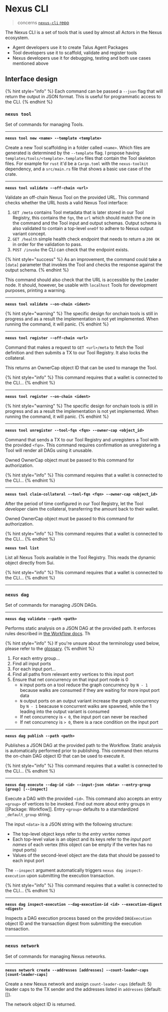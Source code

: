 # Nexus CLI

> concerns [`nexus-cli` repo][nexus-cli-repo]

The Nexus CLI is a set of tools that is used by almost all Actors in the Nexus ecosystem.

- Agent developers use it to create Talus Agent Packages
- Tool developers use it to scaffold, validate and register tools
- Nexus developers use it for debugging, testing and both use cases mentioned above

## Interface design

{% hint style="info" %}
Each command can be passed a `--json` flag that will return the output in JSON format. This is useful for programmatic access to the CLI.
{% endhint %}

### `nexus tool`

Set of commands for managing Tools.

---

**`nexus tool new <name> --template <template>`**

Create a new Tool scaffolding in a folder called `<name>`. Which files are generated is determined by the `--template` flag. I propose having `templates/tools/<template>.template` files that contain the Tool skeleton files. For example for `rust` it'd be a `Cargo.toml` with the `nexus-toolkit` dependency, and a `src/main.rs` file that shows a basic use case of the crate.

---

**`nexus tool validate --off-chain <url>`**

Validate an off-chain Nexus Tool on the provided URL. This command checks whether the URL hosts a valid Nexus Tool interface:

1. `GET /meta` contains Tool metadata that is later stored in our Tool Registry, this contains the `fqn`, the `url` which should match the one in the command and the Tool input and output schemas. Output schema is also validated to contain a top-level `oneOf` to adhere to Nexus output variant concept.
2. `GET /health` simple health check endpoint that needs to return a `200 OK` in order for the validation to pass.
3. `POST /invoke` the CLI can check that the endpoint exists.

{% hint style="success" %}
As an improvement, the command could take a `[data]` parameter that invokes the Tool and checks the response against the output schema.
{% endhint %}

This command should also check that the URL is accessible by the Leader node. It should, however, be usable with `localhost` Tools for development purposes, printing a warning.

---

**`nexus tool validate --on-chain <ident>`**

{% hint style="warning" %}
The specific design for onchain tools is still in progress and as a result the implementation is not yet implemented. When running the command, it will panic. 
{% endhint %}

---

**`nexus tool register --off-chain <url>`**

Command that makes a request to `GET <url>/meta` to fetch the Tool definition and then submits a TX to our Tool Registry. It also locks the collateral.

This returns an OwnerCap object ID that can be used to manage the Tool.

{% hint style="info" %}
This command requires that a wallet is connected to the CLI...
{% endhint %}

---

**`nexus tool register --on-chain <ident>`**

{% hint style="warning" %}
The specific design for onchain tools is still in progress and as a result the implementation is not yet implemented. When running the command, it will panic. 
{% endhint %}

---

**`nexus tool unregister --tool-fqn <fqn> --owner-cap <object_id>`**

Command that sends a TX to our Tool Registry and unregisters a Tool with the provided `<fqn>`. This command requires confirmation as unregistering a Tool will render all DAGs using it unusable.

Owned OwnerCap object must be passed to this command for authorization.

{% hint style="info" %}
This command requires that a wallet is connected to the CLI...
{% endhint %}

---

**`nexus tool claim-collateral --tool-fqn <fqn> --owner-cap <object_id>`**

After the period of time configured in our Tool Registry, let the Tool developer claim the collateral, transferring the amount back to their wallet.

Owned OwnerCap object must be passed to this command for authorization.

{% hint style="info" %}
This command requires that a wallet is connected to the CLI...
{% endhint %}

**`nexus tool list`**

List all Nexus Tools available in the Tool Registry. This reads the dynamic object directly from Sui.

{% hint style="info" %}
This command requires that a wallet is connected to the CLI...
{% endhint %}

---

### `nexus dag`

Set of commands for managing JSON DAGs.

---

**`nexus dag validate --path <path>`**

Performs static analysis on a JSON DAG at the provided path. It enforces rules described in [the Workflow docs](../nexus-next/packages/workflow.md). Th

{% hint style="info" %}
If you're unsure about the terminology used below, please refer to the [glossary](../nexus-next/glossary.md).
{% endhint %}

1. For each entry group...
2. Find all input ports
3. For each input port...
4. Find all paths from relevant entry vertices to this input port
5. Ensure that net concurrency on that input port node is 0
   - `N` input ports on a tool reduce the graph concurrency by `N - 1` because walks are consumed if they are waiting for more input port data
   - `N` output ports on an output variant increase the graph concurrency by `N - 1` beacause `N` concurrent walks are spawned, while the 1 leading into the output variant is consumed
   - If net concurrency is `< 0`, the input port can never be reached
   - If net concurrency is `> 0`, there is a race condition on the input port

---

**`nexus dag publish --path <path>`**

Publishes a JSON DAG at the provided path to the Workflow. Static analysis is automatically performed prior to publishing. This command then returns the on-chain DAG object ID that can be used to execute it.

{% hint style="info" %}
This command requires that a wallet is connected to the CLI...
{% endhint %}

---

**`nexus dag execute --dag-id <id> --input-json <data> --entry-group [group] [--inspect]`**

Execute a DAG with the provided `<id>`. This command also accepts an entry `<group>` of vertices to be invoked. Find out more about entry groups in [[Package: Workflow]]. Entry `<group>` defaults to a starndardized `_default_group` string.

The input `<data>` is a JSON string with the following structure:

- The top-level object keys refer to the _entry vertex names_
- Each top-level value is an object and its keys refer to the _input port names_ of each vertex (this object can be empty if the vertex has no input ports)
- Values of the second-level object are the data that should be passed to each input port

The `--inspect` argument automatically triggers `nexus dag inspect-execution` upon submitting the execution transaction.

{% hint style="info" %}
This command requires that a wallet is connected to the CLI...
{% endhint %}

---

**`nexus dag inspect-execution --dag-execution-id <id> --execution-digest <digest>`**

Inspects a DAG execution process based on the provided `DAGExecution` object ID and the transaction digest from submitting the execution transaction.

---

### `nexus network`

Set of commands for managing Nexus networks.

---

**`nexus network create --addresses [addresses] --count-leader-caps [count-leader-caps]`**

Create a new Nexus network and assign `count-leader-caps` (default: 5) leader caps to the TX sender and the addresses listed in `addresses` (default: []).

The network object ID is returned.

<!-- List of References -->

[nexus-cli-repo]: https://github.com/Talus-Network/nexus-sdk/tree/main/cli
